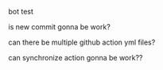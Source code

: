 bot test

is new commit gonna be work?

can there be multiple github action yml files?

can synchronize action gonna be work??
